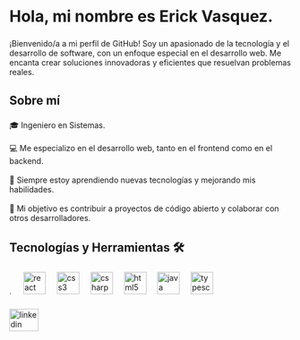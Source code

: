 <h1 align="left">Hola, mi nombre es Erick Vasquez.</h1>

###

<p align="left">¡Bienvenido/a a mi perfil de GitHub! Soy un apasionado de la tecnología y el desarrollo de software, con un enfoque especial en el desarrollo web. Me encanta crear soluciones innovadoras y eficientes que resuelvan problemas reales.</p>

###

<h2 align="left">Sobre mí</h2>

###

<p align="left">🎓 Ingeniero en Sistemas.<br><br>💻 Me especializo en el desarrollo web, tanto en el frontend como en el backend.<br><br>🌱 Siempre estoy aprendiendo nuevas tecnologías y mejorando mis habilidades.<br><br>🚀 Mi objetivo es contribuir a proyectos de código abierto y colaborar con otros desarrolladores.</p>

###

<h2 align="left">Tecnologías y Herramientas 🛠️</h2>

###

<div align="left">
  <img src="https://cdn.jsdelivr.net/gh/devicons/devicon/icons/javascript/javascript-original.svg" height="5" alt="javascript logo"  />
  <img width="12" />
  <img src="https://cdn.jsdelivr.net/gh/devicons/devicon/icons/react/react-original.svg" height="40" alt="react logo"  />
  <img width="12" />
  <img src="https://cdn.jsdelivr.net/gh/devicons/devicon/icons/css3/css3-original.svg" height="40" alt="css3 logo"  />
  <img width="12" />
  <img src="https://cdn.jsdelivr.net/gh/devicons/devicon/icons/csharp/csharp-original.svg" height="40" alt="csharp logo"  />
  <img width="12" />
  <img src="https://cdn.jsdelivr.net/gh/devicons/devicon/icons/html5/html5-original.svg" height="40" alt="html5 logo"  />
  <img width="12" />
  <img src="https://cdn.jsdelivr.net/gh/devicons/devicon/icons/java/java-original.svg" height="40" alt="java logo"  />
  <img width="12" />
  <img src="https://cdn.jsdelivr.net/gh/devicons/devicon/icons/typescript/typescript-original.svg" height="40" alt="typescript logo"  />
</div>

###

<div align="left">
  <img src="https://raw.githubusercontent.com/maurodesouza/profile-readme-generator/master/src/assets/icons/social/linkedin/default.svg" width="52" height="40" alt="linkedin logo"  />
</div>

###
